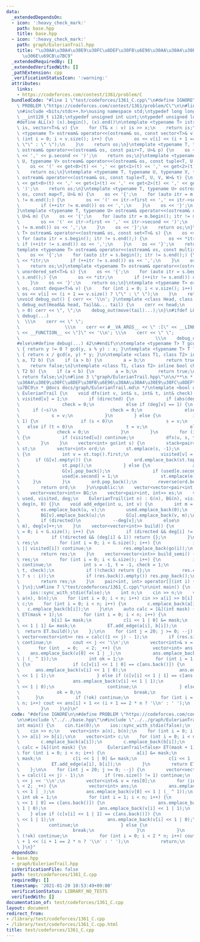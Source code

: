 ```yaml
---
data:
  _extendedDependsOn:
  - icon: ':heavy_check_mark:'
    path: base.hpp
    title: base.hpp
  - icon: ':heavy_check_mark:'
    path: graph/EulerianTrail.hpp
    title: "\u30AA\u30A4\u30E9\u30FC\u8DEF\u30FB\u6E96\u30AA\u30A4\u30E9\u30FC\u8DEF\
      \u306E\u69CB\u7BC9"
  _extendedRequiredBy: []
  _extendedVerifiedWith: []
  _pathExtension: cpp
  _verificationStatusIcon: ':warning:'
  attributes:
    links:
    - https://codeforces.com/contest/1361/problem/C
  bundledCode: "#line 1 \"test/codeforces/1361_C.cpp\"\n#define IGNORE\n\n#define\
    \ PROBLEM \"https://codeforces.com/contest/1361/problem/C\"\n\n#line 2 \"base.hpp\"\
    \n#include <bits/stdc++.h>\nusing namespace std;\ntypedef long long ll;\ntypedef\
    \ __int128_t i128;\ntypedef unsigned int uint;\ntypedef unsigned long long ull;\n\
    #define ALL(x) (x).begin(), (x).end()\n\ntemplate <typename T> istream& operator>>(istream&\
    \ is, vector<T>& v) {\n    for (T& x : v) is >> x;\n    return is;\n}\ntemplate\
    \ <typename T> ostream& operator<<(ostream& os, const vector<T>& v) {\n    for\
    \ (int i = 0; i < v.size(); i++) {\n        os << v[i] << (i + 1 == v.size() ?\
    \ \"\" : \" \");\n    }\n    return os;\n}\ntemplate <typename T, typename U>\
    \ ostream& operator<<(ostream& os, const pair<T, U>& p) {\n    os << '(' << p.first\
    \ << ',' << p.second << ')';\n    return os;\n}\ntemplate <typename T, typename\
    \ U, typename V> ostream& operator<<(ostream& os, const tuple<T, U, V>& t) {\n\
    \    os << '(' << get<0>(t) << ',' << get<1>(t) << ',' << get<2>(t) << ')';\n\
    \    return os;\n}\ntemplate <typename T, typename U, typename V, typename W>\
    \ ostream& operator<<(ostream& os, const tuple<T, U, V, W>& t) {\n    os << '('\
    \ << get<0>(t) << ',' << get<1>(t) << ',' << get<2>(t) << ',' << get<3>(t) <<\
    \ ')';\n    return os;\n}\ntemplate <typename T, typename U> ostream& operator<<(ostream&\
    \ os, const map<T, U>& m) {\n    os << '{';\n    for (auto itr = m.begin(); itr\
    \ != m.end();) {\n        os << '(' << itr->first << ',' << itr->second << ')';\n\
    \        if (++itr != m.end()) os << ',';\n    }\n    os << '}';\n    return os;\n\
    }\ntemplate <typename T, typename U> ostream& operator<<(ostream& os, const unordered_map<T,\
    \ U>& m) {\n    os << '{';\n    for (auto itr = m.begin(); itr != m.end();) {\n\
    \        os << '(' << itr->first << ',' << itr->second << ')';\n        if (++itr\
    \ != m.end()) os << ',';\n    }\n    os << '}';\n    return os;\n}\ntemplate <typename\
    \ T> ostream& operator<<(ostream& os, const set<T>& s) {\n    os << '{';\n   \
    \ for (auto itr = s.begin(); itr != s.end();) {\n        os << *itr;\n       \
    \ if (++itr != s.end()) os << ',';\n    }\n    os << '}';\n    return os;\n}\n\
    template <typename T> ostream& operator<<(ostream& os, const multiset<T>& s) {\n\
    \    os << '{';\n    for (auto itr = s.begin(); itr != s.end();) {\n        os\
    \ << *itr;\n        if (++itr != s.end()) os << ',';\n    }\n    os << '}';\n\
    \    return os;\n}\ntemplate <typename T> ostream& operator<<(ostream& os, const\
    \ unordered_set<T>& s) {\n    os << '{';\n    for (auto itr = s.begin(); itr !=\
    \ s.end();) {\n        os << *itr;\n        if (++itr != s.end()) os << ',';\n\
    \    }\n    os << '}';\n    return os;\n}\ntemplate <typename T> ostream& operator<<(ostream&\
    \ os, const deque<T>& v) {\n    for (int i = 0; i < v.size(); i++) {\n       \
    \ os << v[i] << (i + 1 == v.size() ? \"\" : \" \");\n    }\n    return os;\n}\n\
    \nvoid debug_out() { cerr << '\\n'; }\ntemplate <class Head, class... Tail> void\
    \ debug_out(Head&& head, Tail&&... tail) {\n    cerr << head;\n    if (sizeof...(Tail)\
    \ > 0) cerr << \", \";\n    debug_out(move(tail)...);\n}\n#ifdef LOCAL\n#define\
    \ debug(...)                                                                 \
    \  \\\n    cerr << \" \";                                                    \
    \                 \\\n    cerr << #__VA_ARGS__ << \" :[\" << __LINE__ << \":\"\
    \ << __FUNCTION__ << \"]\" << '\\n'; \\\n    cerr << \" \";                  \
    \                                                   \\\n    debug_out(__VA_ARGS__)\n\
    #else\n#define debug(...) 42\n#endif\n\ntemplate <typename T> T gcd(T x, T y)\
    \ { return y != 0 ? gcd(y, x % y) : x; }\ntemplate <typename T> T lcm(T x, T y)\
    \ { return x / gcd(x, y) * y; }\n\ntemplate <class T1, class T2> inline bool chmin(T1&\
    \ a, T2 b) {\n    if (a > b) {\n        a = b;\n        return true;\n    }\n\
    \    return false;\n}\ntemplate <class T1, class T2> inline bool chmax(T1& a,\
    \ T2 b) {\n    if (a < b) {\n        a = b;\n        return true;\n    }\n   \
    \ return false;\n}\n#line 3 \"graph/EulerianTrail.hpp\"\n\n/**\n * @brief \u30AA\
    \u30A4\u30E9\u30FC\u8DEF\u30FB\u6E96\u30AA\u30A4\u30E9\u30FC\u8DEF\u306E\u69CB\
    \u7BC9\n * @docs docs/graph/EulerianTrail.md\n */\ntemplate <bool directed> class\
    \ EulerianTrail {\n    void dfs(int v, int& s, int& t, int& check) {\n       \
    \ visited[v] = 1;\n        if (directed) {\n            if (abs(deg[v]) > 1)\n\
    \                check = 0;\n            else if (deg[v] == 1) {\n           \
    \     if (~s)\n                    check = 0;\n                else\n        \
    \            s = v;\n            }\n        } else {\n            if (deg[v] &\
    \ 1) {\n                if (s < 0)\n                    s = v;\n             \
    \   else if (t < 0)\n                    t = v;\n                else\n      \
    \              check = 0;\n            }\n        }\n        for (int u : BG[v])\
    \ {\n            if (visited[u]) continue;\n            dfs(u, s, t, check);\n\
    \        }\n    }\n    vector<int> go(int s) {\n        stack<pair<int, int>>\
    \ st;\n        vector<int> ord;\n        st.emplace(s, -1);\n        while (!st.empty())\
    \ {\n            int v = st.top().first;\n            visited[v] = 1;\n      \
    \      if (G[v].empty()) {\n                ord.emplace_back(st.top().second);\n\
    \                st.pop();\n            } else {\n                auto e = G[v].back();\n\
    \                G[v].pop_back();\n                if (used[e.second]) continue;\n\
    \                used[e.second] = 1;\n                st.emplace(e);\n       \
    \     }\n        }\n        ord.pop_back();\n        reverse(ord.begin(), ord.end());\n\
    \        return ord;\n    }\n\npublic:\n    vector<vector<pair<int, int>>> G;\n\
    \    vector<vector<int>> BG;\n    vector<pair<int, int>> es;\n    vector<int>\
    \ used, visited, deg;\n    EulerianTrail(int n) : G(n), BG(n), visited(n, 0),\
    \ deg(n, 0) {}\n    void add_edge(int u, int v) {\n        int m = es.size();\n\
    \        es.emplace_back(u, v);\n        used.emplace_back(0);\n        BG[u].emplace_back(v);\n\
    \        BG[v].emplace_back(u);\n        G[u].emplace_back(v, m);\n        deg[u]++;\n\
    \        if (directed)\n            --deg[v];\n        else\n            G[v].emplace_back(u,\
    \ m), deg[v]++;\n    }\n    vector<vector<int>> build() {\n        for (int i\
    \ = 0; i < G.size(); i++) {\n            if (directed && deg[i] != 0) return {};\n\
    \            if (!directed && (deg[i] & 1)) return {};\n        }\n        vector<vector<int>>\
    \ res;\n        for (int i = 0; i < G.size(); i++) {\n            if (G[i].empty()\
    \ || visited[i]) continue;\n            res.emplace_back(go(i));\n        }\n\
    \        return res;\n    }\n    vector<vector<int>> build_semi() {\n        vector<vector<int>>\
    \ res;\n        for (int i = 0; i < G.size(); i++) {\n            if (visited[i])\
    \ continue;\n            int s = -1, t = -1, check = 1;\n            dfs(i, s,\
    \ t, check);\n            if (!check) return {};\n            res.emplace_back(go(~s\
    \ ? s : i));\n            if (res.back().empty()) res.pop_back();\n        }\n\
    \        return res;\n    }\n    pair<int, int> operator[](int i) { return es[i];\
    \ }\n};\n#line 7 \"test/codeforces/1361_C.cpp\"\n\nint main() {\n    cin.tie(0);\n\
    \    ios::sync_with_stdio(false);\n    int n;\n    cin >> n;\n    vector<int>\
    \ a(n), b(n);\n    for (int i = 0; i < n; i++) cin >> a[i] >> b[i];\n\n    vector<int>\
    \ c;\n    for (int i = 0; i < n; i++) {\n        c.emplace_back(a[i]);\n     \
    \   c.emplace_back(b[i]);\n    }\n\n    auto calc = [&](int mask) {\n        EulerianTrail<false>\
    \ ET(mask + 1);\n        for (int i = 0; i < n; i++) {\n            a[i] &= mask;\n\
    \            b[i] &= mask;\n            c[i << 1 | 0] &= mask;\n            c[i\
    \ << 1 | 1] &= mask;\n            ET.add_edge(a[i], b[i]);\n        }\n      \
    \  return ET.build();\n    };\n\n    for (int j = 20; j >= 0; --j) {\n       \
    \ vector<vector<int>> res = calc((1 << j) - 1);\n        if (res.size() != 1)\
    \ continue;\n        cout << j << '\\n';\n        vector<int>& v = res[0];\n \
    \       for (int _ = 0; _ < 2; _++) {\n            vector<int> ans;\n        \
    \    ans.emplace_back(v[0] << 1 | _);\n            ans.emplace_back(v[0] << 1\
    \ | (_ ^ 1));\n            int ok = 1;\n            for (int i = 1; i < n; i++)\
    \ {\n                if (c[v[i] << 1 | 0] == c[ans.back()]) {\n              \
    \      ans.emplace_back(v[i] << 1 | 0);\n                    ans.emplace_back(v[i]\
    \ << 1 | 1);\n                } else if (c[v[i] << 1 | 1] == c[ans.back()]) {\n\
    \                    ans.emplace_back(v[i] << 1 | 1);\n                    ans.emplace_back(v[i]\
    \ << 1 | 0);\n                    continue;\n                } else {\n      \
    \              ok = 0;\n                    break;\n                }\n      \
    \      }\n            if (!ok) continue;\n            for (int i = 0; i < 2 *\
    \ n; i++) cout << ans[i] + 1 << (i + 1 == 2 * n ? '\\n' : ' ');\n            return;\n\
    \        }\n    }\n}\n"
  code: "#define IGNORE\n\n#define PROBLEM \"https://codeforces.com/contest/1361/problem/C\"\
    \n\n#include \"../../base.hpp\"\n#include \"../../graph/EulerianTrail.hpp\"\n\n\
    int main() {\n    cin.tie(0);\n    ios::sync_with_stdio(false);\n    int n;\n\
    \    cin >> n;\n    vector<int> a(n), b(n);\n    for (int i = 0; i < n; i++) cin\
    \ >> a[i] >> b[i];\n\n    vector<int> c;\n    for (int i = 0; i < n; i++) {\n\
    \        c.emplace_back(a[i]);\n        c.emplace_back(b[i]);\n    }\n\n    auto\
    \ calc = [&](int mask) {\n        EulerianTrail<false> ET(mask + 1);\n       \
    \ for (int i = 0; i < n; i++) {\n            a[i] &= mask;\n            b[i] &=\
    \ mask;\n            c[i << 1 | 0] &= mask;\n            c[i << 1 | 1] &= mask;\n\
    \            ET.add_edge(a[i], b[i]);\n        }\n        return ET.build();\n\
    \    };\n\n    for (int j = 20; j >= 0; --j) {\n        vector<vector<int>> res\
    \ = calc((1 << j) - 1);\n        if (res.size() != 1) continue;\n        cout\
    \ << j << '\\n';\n        vector<int>& v = res[0];\n        for (int _ = 0; _\
    \ < 2; _++) {\n            vector<int> ans;\n            ans.emplace_back(v[0]\
    \ << 1 | _);\n            ans.emplace_back(v[0] << 1 | (_ ^ 1));\n           \
    \ int ok = 1;\n            for (int i = 1; i < n; i++) {\n                if (c[v[i]\
    \ << 1 | 0] == c[ans.back()]) {\n                    ans.emplace_back(v[i] <<\
    \ 1 | 0);\n                    ans.emplace_back(v[i] << 1 | 1);\n            \
    \    } else if (c[v[i] << 1 | 1] == c[ans.back()]) {\n                    ans.emplace_back(v[i]\
    \ << 1 | 1);\n                    ans.emplace_back(v[i] << 1 | 0);\n         \
    \           continue;\n                } else {\n                    ok = 0;\n\
    \                    break;\n                }\n            }\n            if\
    \ (!ok) continue;\n            for (int i = 0; i < 2 * n; i++) cout << ans[i]\
    \ + 1 << (i + 1 == 2 * n ? '\\n' : ' ');\n            return;\n        }\n   \
    \ }\n}"
  dependsOn:
  - base.hpp
  - graph/EulerianTrail.hpp
  isVerificationFile: false
  path: test/codeforces/1361_C.cpp
  requiredBy: []
  timestamp: '2021-01-20 10:53:49+09:00'
  verificationStatus: LIBRARY_NO_TESTS
  verifiedWith: []
documentation_of: test/codeforces/1361_C.cpp
layout: document
redirect_from:
- /library/test/codeforces/1361_C.cpp
- /library/test/codeforces/1361_C.cpp.html
title: test/codeforces/1361_C.cpp
---
```


